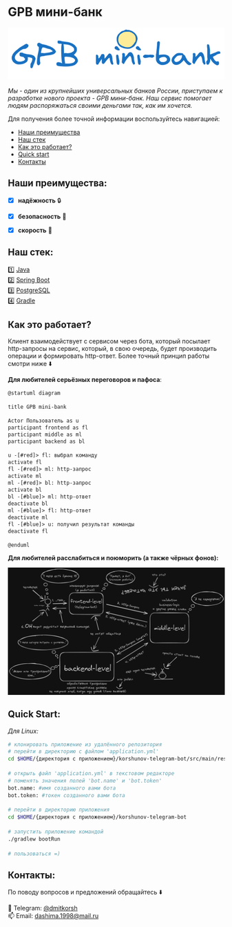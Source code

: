 GPB мини-банк 
===

![logo](images/logo.png)

_Мы - один из крупнейших универсальных банков России, приступаем к разработке нового проекта - GPB мини-банк. Наш сервис помогает людям распоряжаться своими деньгами так, как им хочется._

Для получения более точной информации воспользуйтесь навигацией:
- [Наши преимущества](#наши-преимущества)
- [Наш стек](#наш-стек)
- [Как это работает?](#как-это-работает?)
- [Quick start](#quick-start)
- [Контакты](#контакты)

## Наши преимущества: <a name="наши-преимущества"></a>

- [x] **надёжность** :lock:
- [x] **безопасность** :cactus:
- [x] **скорость** :horse_racing:


## Наш стек: <a name="наш-стек"></a>

:one: [Java](https://www.java.com/ru/)  
:two: [Spring Boot](https://spring.io/projects/spring-boot)  
:three: [PostgreSQL](https://www.postgresql.org/)  
:four: [Gradle](https://gradle.org/)

## Как это работает? <a name="как-это-работает?"></a>

Клиент взаимодействует с сервисом через бота, который посылает http-запросы на сервис, который, в свою очередь, будет производить операции и формировать http-ответ. Более точный принцип работы смотри ниже :arrow_down:

**Для любителей серьёзных переговоров и пафоса**:
```plantuml
@startuml diagram

title GPB mini-bank

Actor Пользователь as u
participant frontend as fl
participant middle as ml
participant backend as bl

u -[#red]> fl: выбрал команду
activate fl
fl -[#red]> ml: http-запрос
activate ml
ml -[#red]> bl: http-запрос
activate bl
bl -[#blue]> ml: http-ответ
deactivate bl
ml -[#blue]> fl: http-ответ
deactivate ml
fl -[#blue]> u: получил результат команды
deactivate fl

@enduml
```
**Для любителей расслабиться и поюморить (а также чёрных фонов):**

![service.png](images/service.png)

## Quick Start: <a name="quick-start"></a>
_Для Linux:_
```bash
# клонировать приложение из удалённого репозитория
# перейти в директорию с файлом 'application.yml'
cd $HOME/{директория с приложением}/korshunov-telegram-bot/src/main/resources

# открыть файл 'application.yml' в текстовом редакторе
# поменять значения полей 'bot.name' и 'bot.token'
bot.name: #имя созданного вами бота
bot.token: #токен созданного вами бота

# перейти в директорию приложения
cd $HOME/{директория с приложением}/korshunov-telegram-bot

# запустить приложение командой
./gradlew bootRun

# пользоваться =)
```

## Контакты: <a name="контакты"></a>
По поводу вопросов и предложений обращайтесь :arrow_down:  


:speech_balloon: Telegram: [@dmitkorsh](https://t.me/dmitkorsh)  
:mailbox: Email: <a href="mailto:dashima.1998@mail.ru">dashima.1998@mail.ru</a>
